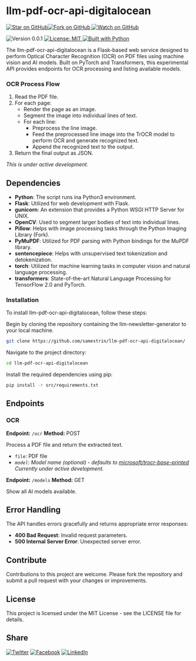 # llm-pdf-ocr-api-digitalocean

[![Star on GitHub](https://img.shields.io/github/stars/samestrin/llm-pdf-ocr-api-digitalocean?style=social)](https://github.com/samestrin/llm-pdf-ocr-api-digitalocean/stargazers)[![Fork on GitHub](https://img.shields.io/github/forks/samestrin/llm-pdf-ocr-api-digitalocean?style=social) ](https://github.com/samestrin/llm-pdf-ocr-api-digitalocean/network/members)[![Watch on GitHub](https://img.shields.io/github/watchers/samestrin/llm-pdf-ocr-api-digitalocean?style=social)](https://github.com/samestrin/llm-pdf-ocr-api-digitalocean/watchers)

![Version 0.0.1](https://img.shields.io/badge/Version-0.0.1-blue) [![License: MIT](https://img.shields.io/badge/License-MIT-yellow.svg) ](https://opensource.org/licenses/MIT)[![Built with Python](https://img.shields.io/badge/Built%20with-Python-green)](https://www.python.org/)

The llm-pdf-ocr-api-digitalocean is a Flask-based web service designed to perform Optical Character Recognition (OCR) on PDF files using machine vision and AI models. Built on PyTorch and Transformers, this experimental API provides endpoints for OCR processing and listing available models.

### OCR Process Flow

1. Read the PDF file.
2. For each page:
   - Render the page as an image.
   - Segment the image into individual lines of text.
   - For each line:
     - Preprocess the line image.
     - Feed the preprocessed line image into the TrOCR model to perform OCR and generate recognized text.
     - Append the recognized text to the output.
3. Return the final output as JSON.

_This is under active development._

## Dependencies

- **Python**: The script runs ina Python3 environment.
- **Flask**: Utilized for web development with Flask.
- **gunicorn**: An extension that provides a Python WSGI HTTP Server for UNIX.
- **OpenCV**: Used to segment larger bodies of text into individual lines.
- **Pillow**: Helps with image processing tasks through the Python Imaging Library (Fork).
- **PyMuPDF**: Utilized for PDF parsing with Python bindings for the MuPDF library.
- **sentencepiece**: Helps with unsupervised text tokenization and detokenization.
- **torch**: Utilized for machine learning tasks in computer vision and natural language processing.
- **transformers**: State-of-the-art Natural Language Processing for TensorFlow 2.0 and PyTorch.

### Installation

To install llm-pdf-ocr-api-digitalocean, follow these steps:

Begin by cloning the repository containing the llm-newsletter-generator to your local machine.

```bash
git clone https://github.com/samestrin/llm-pdf-ocr-api-digitalocean/
```

Navigate to the project directory:

```bash
cd llm-pdf-ocr-api-digitalocean
```

Install the required dependencies using pip:

```bash
pip install -r src/requirements.txt
```

## Endpoints

### OCR

**Endpoint:** `/ocr` **Method:** POST

Process a PDF file and return the extracted text.

- `file`: PDF file
- _`model`: Model name (optional) - defaults to [microsoft/trocr-base-printed](https://huggingface.co/microsoft/trocr-base-printed) Currently under active development._

**Endpoint:** `/models` **Method:** GET

Show all AI models available.

## Error Handling

The API handles errors gracefully and returns appropriate error responses:

- **400 Bad Request**: Invalid request parameters.
- **500 Internal Server Error**: Unexpected server error.

## Contribute

Contributions to this project are welcome. Please fork the repository and submit a pull request with your changes or improvements.

## License

This project is licensed under the MIT License - see the LICENSE file for details.

## Share

[![Twitter](https://img.shields.io/badge/X-Tweet-blue)](https://twitter.com/intent/tweet?text=Check%20out%20this%20awesome%20project!&url=https://github.com/samestrin/llm-pdf-ocr-api-digitalocean) [![Facebook](https://img.shields.io/badge/Facebook-Share-blue)](https://www.facebook.com/sharer/sharer.php?u=https://github.com/samestrin/llm-pdf-ocr-api-digitalocean) [![LinkedIn](https://img.shields.io/badge/LinkedIn-Share-blue)](https://www.linkedin.com/sharing/share-offsite/?url=https://github.com/samestrin/llm-pdf-ocr-api-digitalocean)
